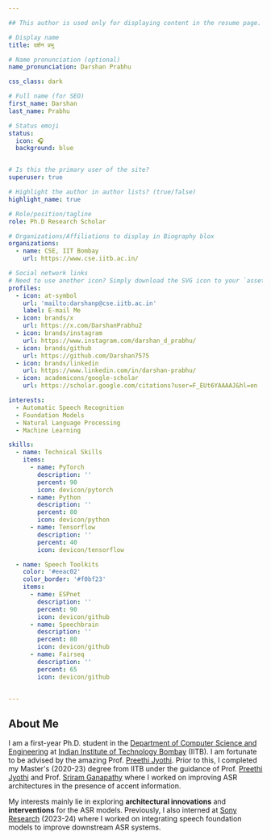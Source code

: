 ```yaml
---

## This author is used only for displaying content in the resume page. 

# Display name
title: दर्शन प्रभु

# Name pronunciation (optional)
name_pronunciation: Darshan Prabhu

css_class: dark

# Full name (for SEO)
first_name: Darshan
last_name: Prabhu

# Status emoji
status:
  icon: 🎧
  background: blue


# Is this the primary user of the site?
superuser: true

# Highlight the author in author lists? (true/false)
highlight_name: true

# Role/position/tagline
role: Ph.D Research Scholar

# Organizations/Affiliations to display in Biography blox
organizations:
  - name: CSE, IIT Bombay
    url: https://www.cse.iitb.ac.in/

# Social network links
# Need to use another icon? Simply download the SVG icon to your `assets/media/icons/` folder.
profiles:
  - icon: at-symbol
    url: 'mailto:darshanp@cse.iitb.ac.in'
    label: E-mail Me
  - icon: brands/x
    url: https://x.com/DarshanPrabhu2
  - icon: brands/instagram
    url: https://www.instagram.com/darshan_d_prabhu/
  - icon: brands/github
    url: https://github.com/Darshan7575
  - icon: brands/linkedin
    url: https://www.linkedin.com/in/darshan-prabhu/
  - icon: academicons/google-scholar
    url: https://scholar.google.com/citations?user=F_EUt6YAAAAJ&hl=en

interests:
  - Automatic Speech Recognition
  - Foundation Models
  - Natural Language Processing
  - Machine Learning

skills:
  - name: Technical Skills
    items:
      - name: PyTorch
        description: ''
        percent: 90
        icon: devicon/pytorch
      - name: Python
        description: ''
        percent: 80
        icon: devicon/python
      - name: Tensorflow
        description: ''
        percent: 40
        icon: devicon/tensorflow

  - name: Speech Toolkits
    color: '#eeac02'
    color_border: '#f0bf23'
    items:
      - name: ESPnet
        description: ''
        percent: 90
        icon: devicon/github
      - name: Speechbrain
        description: ''
        percent: 80
        icon: devicon/github
      - name: Fairseq
        description: ''
        percent: 65
        icon: devicon/github


---
```


## About Me

I am a first-year Ph.D. student in the [Department of Computer Science and Engineering](https://www.cse.iitb.ac.in) at [Indian Institute of Technology Bombay](https://www.iitb.ac.in) (IITB). I am fortunate to be advised by the amazing Prof. [Preethi Jyothi](https://www.cse.iitb.ac.in/~pjyothi/). Prior to this, I completed my Master's (2020-23) degree from IITB under the guidance of Prof. [Preethi Jyothi](https://www.cse.iitb.ac.in/~pjyothi/) and Prof. [Sriram Ganapathy](http://www.leap.ee.iisc.ac.in/sriram/) where I worked on improving ASR architectures in the presence of accent information. 

My interests mainly lie in exploring **architectural innovations** and **interventions** for the ASR models. Previously, I also interned at [Sony Research](https://www.sonyresearchindia.com/) (2023-24) where I worked on integrating speech foundation models to improve downstream ASR systems.